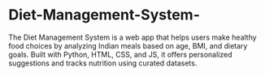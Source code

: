 # Diet-Management-System-
The Diet Management System is a web app that helps users make healthy food choices by analyzing Indian meals based on age, BMI, and dietary goals. Built with Python, HTML, CSS, and JS, it offers personalized suggestions and tracks nutrition using curated datasets.
